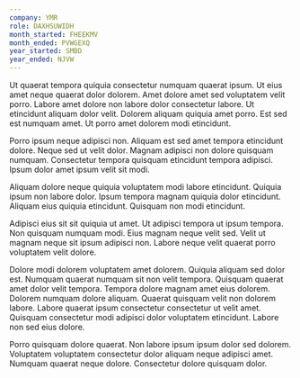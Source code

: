 ```yaml
---
company: YMR
role: DAXHSUWIDH
month_started: FHEEKMV
month_ended: PVWGEXQ
year_started: SMBD
year_ended: NJVW
---
```


Ut quaerat tempora quiquia consectetur numquam quaerat ipsum. Ut eius amet neque quaerat dolor dolorem. Amet dolore amet sed voluptatem velit porro. Labore amet dolore non labore dolor consectetur labore. Ut etincidunt aliquam dolor velit. Dolorem aliquam quiquia amet porro. Est sed est numquam amet. Ut porro amet dolorem modi etincidunt.

Porro ipsum neque adipisci non. Aliquam est sed amet tempora etincidunt dolore. Neque sed ut velit dolor. Magnam adipisci non dolore quisquam numquam. Consectetur tempora quisquam etincidunt tempora adipisci. Ipsum dolor amet ipsum velit sit modi.

Aliquam dolore neque quiquia voluptatem modi labore etincidunt. Quiquia ipsum non labore dolor. Ipsum tempora magnam quiquia dolor etincidunt. Aliquam eius quiquia etincidunt. Quisquam non modi etincidunt.

Adipisci eius sit sit quiquia ut amet. Ut adipisci tempora ut ipsum tempora. Non quisquam numquam modi. Eius magnam neque velit sed. Velit ut magnam neque sit ipsum adipisci non. Labore neque velit quaerat porro voluptatem velit dolore.

Dolore modi dolorem voluptatem amet dolorem. Quiquia aliquam sed dolor est. Numquam quaerat numquam sit non velit tempora. Quisquam quaerat amet dolor velit tempora. Tempora dolore magnam amet eius dolorem. Dolorem numquam dolore aliquam. Quaerat quisquam velit non dolorem labore. Labore quaerat ipsum consectetur consectetur ut velit amet. Quisquam consectetur modi adipisci dolor voluptatem etincidunt. Labore non sed eius dolore.

Porro quisquam dolore quaerat. Non labore ipsum ipsum dolor sed dolorem. Voluptatem voluptatem consectetur dolor aliquam neque adipisci amet. Numquam quaerat neque dolore. Consectetur dolore quisquam dolor.
    